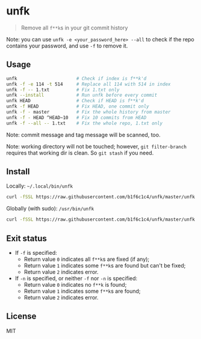 # unfk

> Remove all `f**k`s in your git commit history

Note: you can use `unfk -e <your_password_here> --all` to check if the repo contains your password, and use `-f` to remove it.

## Usage

```sh
unfk                      # Check if index is f**k'd
unfk -f -e 114 -t 514     # Replace all 114 with 514 in index
unfk -f -- 1.txt          # Fix 1.txt only
unfk --install            # Run unfk before every commit
unfk HEAD                 # Check if HEAD is f**k'd
unfk -f HEAD              # Fix HEAD, one commit only
unfk -f - master          # Fix the whole history from master
unfk -f - HEAD ^HEAD~10   # Fix 10 commits from HEAD
unfk -f --all -- 1.txt    # Fix the whole repo, 1.txt only
```

Note: commit message and tag message will be scanned, too.

Note: working directory will not be touched; however, `git filter-branch` requires that working dir is clean. So `git stash` if you need.

## Install

Locally: `~/.local/bin/unfk`
```sh
curl -fSSL https://raw.githubusercontent.com/b1f6c1c4/unfk/master/unfk > ~/.local/bin/unfk && chmod +x ~/.local/bin/unfk
```

Globally (with sudo): `/usr/bin/unfk`
```sh
curl -fSSL https://raw.githubusercontent.com/b1f6c1c4/unfk/master/unfk | sudo tee /usr/bin/unfk >/dev/null && sudo chmod +x /usr/bin/unfk
```

## Exit status

- If `-f` is specified:
    - Return value `0` indicates all `f**k`s are fixed (if any);
    - Return value `1` indicates some `f**k`s are found but can't be fixed;
    - Return value `2` indicates error.
- If `-n` is specified, or neither `-f` nor `-n` is specified:
    - Return value `0` indicates no `f**k` is found;
    - Return value `1` indicates some `f**k`s are found;
    - Return value `2` indicates error.

## License

MIT

